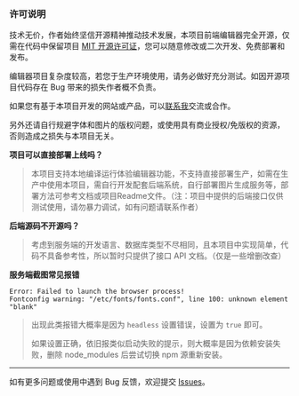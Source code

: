 ### 许可说明

技术无价，作者始终坚信开源精神推动技术发展，本项目前端编辑器完全开源，仅需在代码中保留项目 [MIT 开源许可证](https://github.com/palxiao/poster-design/blob/main/LICENSE)，您可以随意修改或二次开发、免费部署和发布。

编辑器项目复杂度较高，若您于生产环境使用，请务必做好充分测试。如因开源项目代码存在 Bug 带来的损失作者概不负责。

如果您有基于本项目开发的网站或产品，可以[联系我](https://m.palxp.cn/#/)交流或合作。

另外还请自行规避字体和图片的版权问题，或使用具有商业授权/免版权的资源，否则造成之损失与本项目无关。

**项目可以直接部署上线吗？**

> 本项目支持本地编译运行体验编辑器功能，不支持直接部署生产，如需在生产中使用本项目，需自行开发配套后端系统，自行部署图片生成服务等，部署方法可参考文档或项目Readme文件。（注：项目中提供的后端接口仅供测试使用，请勿暴力调试，如有问题请联系作者）

**后端源码不开源吗？**

> 考虑到服务端的开发语言、数据库类型不尽相同，且本项目中实现简单，代码不具备参考性，所以暂时只提供了接口 API 文档。（仅是一些增删改查）

**服务端截图常见报错**

```
Error: Failed to launch the browser process!
Fontconfig warning: "/etc/fonts/fonts.conf", line 100: unknown element "blank"
```

> 出现此类报错大概率是因为 `headless` 设置错误，设置为 `true` 即可。
> 
> 如果设置正确，依旧报类似启动失败的提示，则大概率是因为依赖安装失败，删除 node_modules 后尝试切换 npm 源重新安装。

-----

如有更多问题或使用中遇到 Bug 反馈，欢迎提交 [Issues](https://github.com/palxiao/poster-design/issues)。

